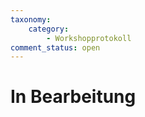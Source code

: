 ```yaml
---
taxonomy:
    category:
        - Workshopprotokoll
comment_status: open        
---
```


# In Bearbeitung

<!-- Die Überschriften bekommen ### Hashtags und jedes Thema wird mit <hr> von einander getrennt. -->

###

<!-- 
Workshop Fahrplan
    FLIPCHART
    - Was kann ChatGPT
    - Wie funktionieren Chatbots
    - Anwendungsbeispiele
    - Prompt Optimierung
    - Herausforderungen
    - eigene GPTs

Funktionen von ChatGPT Plus
    Screenshots von:
    -Chaten
    -Bilder hochladen
    -Bilder erstellen
    -Dateien hochladen
    (auf Einschränkungen eingehen)
    -Dateien erstellen lassen
    -GPTs mit Aktionen
        - Wolfram
        - Adobe
        - Wordpress

Funktionsweise von KI
    Dieses Schaubild zeigt stark vereinfach wie eine KI Funktioniert
    (Übernehmen von KI Frundlagen)

    Die Besonderheit bei ChatGPT Plus ist, dass es nicht nur ein Modell, sonderen mehrere hat. Steht in deinem Prompt eine Frage zu Mathe wird erkennt ChatGPT es und leitet es an ein speziallisiertes Modell weiter. Ein anderes Beispiel, sagst du in deinem Prompt, es soll einen Text zusammenfassen, wird dieser prompt an ein anderes Modell weitergeleitet. Wir Benutzer bekommen davon nichts mit, wir erhalten jedetlich die Antwort im Chat, egal welches Modell gefragt wurde.
Außerdem kann ChatGPT auch Bilder verarbeiten.
Wenn du ein Bild generieren lässt, erstellt ChatGPT anhand deiner Eingabe ein eigenen Prompt für Dalle und gibt diesen weiter an DallE, auch hier bekommen wir im Chat nicht den von ChatGPT selbst generierten Prompt zu sehen.

Andere Modelle in der Übersicht
    Es gibt auch andere ChatBots.
    Z.B. den OpenSource ChatBot Mistral 8x7B, der ebenfalls dein Prompt an "Experten" Modelle weitergibt
    Screenshot
    Darüberhinaus gibt es noch unteranderem:
    "AUFLISTUNG CHATBOTS

    Besonders erwähneswert ist die Anwendung scienceOS...


Propritäre versus OpenSource Anwendungen
    FLIPCHART
    
    Vorteile aufzählen, Alles liegt auf eigenem
    Computer, Datenschutz
    Anforderungen für gängig OpenSource
    Modell sagen.
    Installation anschneiden.(Launcher)
    Vorherige Modelle einordnen
    Verweise auf Videos & Dokumentation


GPTs von ChatGPT Plus
    GPTs kann man sich wie folgt vorstellen
    FLIPCHART

    Es gibt zum Beispiel GPTs zu
    - leichter Sprache LINK
    - Wolfram LINK
    - Adobe LINK
    - Wordpress LINK

    & man kann auch eigene GPTs erstellen.
    Hier findest du ein Anleitungsvideo LINK


Anwendungsfälle
    Es gibt eine vielzahl von Anwendungsfällen für ChatBots.
    Auf unserer Website findest du hier eine Auflistung 


Prompts optimieren
    GLEICH WIE BEI KI IM OFFICE
    Flipchart mit Tipps


Gefahren mit dem Einzug von Text-KI Systemen
    GLEICH MIT KI IM OFFICE



    
-->

